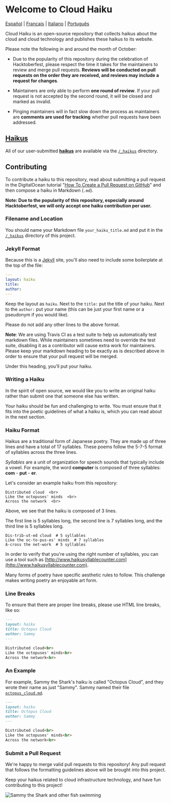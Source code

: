 # Welcome to Cloud Haiku

[Español](README-Spanish.md) | [Français](README-French.md) | [Italiano](README-Italian.md) | [Português](README-Portuguese.md)

Cloud Haiku is an open-source repository that collects haikus about the cloud and cloud technology and publishes these haikus to its website.

Please note the following in and around the month of October:

* Due to the popularity of this repository during the celebration of Hacktoberfest, please respect the time it takes for the maintainers to review and merge pull requests. **Reviews will be conducted on pull requests on the order they are received, and reviews may include a request for changes**. 

* Maintainers are only able to perform **one round of review**. If your pull request is not accepted by the second round, it will be closed and marked as invalid. 

* Pinging maintainers will in fact slow down the process as maintainers are **comments are used for tracking** whether pull requests have been addressed.

## [Haikus](https://do-community.github.io/cloud_haiku/haikus/)

All of our user-submitted **[haikus](https://do-community.github.io/cloud_haiku/haikus/)** are available via the [`/_haikus`](https://github.com/do-community/cloud_haiku/tree/master/_haikus) directory.

## Contributing

To contribute a haiku to this repository, read about submitting a pull request in the DigitalOcean tutorial "[How To Create a Pull Request on GitHub](https://www.digitalocean.com/community/tutorials/how-to-create-a-pull-request-on-github)" and then compose a haiku in Markdown (`.md`).

**Note: Due to the popularity of this repository, especially around Hacktoberfest, we will only accept one haiku contribution per user.**

### Filename and Location

You should name your Markdown file `your_haiku_title.md` and put it in the [`/_haikus`](https://github.com/do-community/cloud_haiku/tree/master/_haikus) directory of this project.

### Jekyll Format

Because this is a [Jekyll](https://jekyllrb.com/) site, you'll also need to include some boilerplate at the top of the file:

```yaml
---
layout: haiku
title:
author:
---
```

Keep the layout as `haiku`. Next to the `title:` put the title of your haiku. Next to the `author:` put your name (this can be just your first name or a pseudonym if you would like).

Please do not add any other lines to the above format.

**Note**: We are using Travis CI as a test suite to help us automatically test markdown files. While maintainers sometimes need to override the test suite, disabling it as a contributor will cause extra work for maintainers. Please keep your markdown heading to be exactly as is described above in order to ensure that your pull request will be merged.

Under this heading, you'll put your haiku.

### Writing a Haiku

In the spirit of open source, we would like you to write an original haiku rather than submit one that someone else has written.

Your haiku should be fun and challenging to write. You must ensure that it fits into the poetic guidelines of what a haiku is, which you can read about in the next section.

### Haiku Format

Haikus are a traditional form of Japanese poetry. They are made up of three lines and have a total of 17 syllables. These poems follow the 5-7-5 format of syllables across the three lines.

*Syllables* are a unit of organization for speech sounds that typically include a vowel. For example, the word **computer** is composed of three syllables: **com** - **put** - **er**.

Let's consider an example haiku from this repository:

```
Distributed cloud  <br>
Like the octopuses' minds  <br>
Across the network  <br>
```

Above, we see that the haiku is composed of 3 lines.

The first line is 5 syllables long, the second line is 7 syllables long, and the third line is 5 syllables long.

```
Dis-trib-ut-ed cloud  # 5 syllables  
Like the oc-to-pus-es' minds  # 7 syllables  
A-cross the net-work  # 5 syllables  
```

In order to verify that you're using the right number of syllables, you can use a tool such as [http://www.haikusyllablecounter.com](http://www.haikusyllablecounter.com).

Many forms of poetry have specific aesthetic rules to follow. This challenge makes writing poetry an enjoyable art form.

### Line Breaks

To ensure that there are proper line breaks, please use HTML line breaks, like so:

```markdown
---
layout: haiku
title: Octopus Cloud
author: Sammy
---

Distributed cloud<br>
Like the octopuses' minds<br>
Across the network<br>
```

### An Example

For example, Sammy the Shark's haiku is called "Octopus Cloud", and they wrote their name as just "Sammy". Sammy named their file [`octopus_cloud.md`](https://github.com/do-community/cloud_haiku/blob/master/_haikus/octopus_cloud.md).

```markdown
---
layout: haiku
title: Octopus Cloud
author: Sammy
---

Distributed cloud<br>
Like the octopuses' minds<br>
Across the network<br>
```

### Submit a Pull Request

We're happy to merge valid pull requests to this repository! Any pull request that follows the formatting guidelines above will be brought into this project.

Keep your haikus related to cloud infrastructure technology, and have fun contributing to this project!

![Sammy the Shark and other fish swimming](https://do-community.github.io/cloud_haiku/assets/swim.png)
